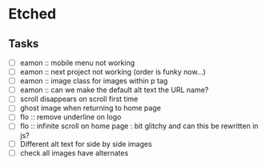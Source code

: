 # Etched


## Tasks
- [ ] eamon :: mobile menu not working
- [ ] eamon :: next project not working (order is funky now...)
- [ ] eamon :: image class for images within p tag
- [ ] eamon :: can we make the default alt text the URL name?
- [ ] scroll disappears on scroll first time
- [ ] ghost image when returning to home page
- [ ] flo :: remove underline on logo
- [ ] flo :: infinite scroll on home page : bit glitchy and can this be rewritten in js?
- [ ] Different alt text for side by side images
- [ ] check all images have alternates
